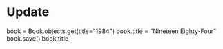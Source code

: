# Update
book = Book.objects.get(title="1984")
book.title = "Nineteen Eighty-Four"
book.save()
book.title